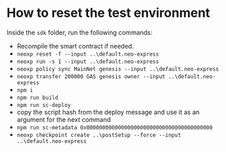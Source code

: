 # How to reset the test environment
Inside the `sdk` folder, run the following commands:
- Recompile the smart contract if needed.
- `neoxp reset -f --input ..\default.neo-express`
- `neoxp run -s 1 --input ..\default.neo-express`
- `neoxp policy sync MainNet genesis --input ..\default.neo-express`
- `neoxp transfer 200000 GAS genesis owner --input ..\default.neo-express`
- `npm i`
- `npm run build`
- `npm run sc-deploy`
- copy the script hash from the deploy message and use it as an argument for the next command 
- `npm run sc-metadata 0x0000000000000000000000000000000000000000`
- `neoxp checkpoint create ..\postSetup --force --input ..\default.neo-express`
